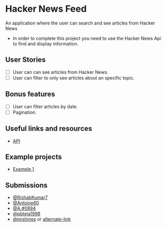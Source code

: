 # Hacker News Feed

An application where the user can search and see articles from Hacker News

-   In order to complete this project you need to use the Hacker News Api to find and display information.

## User Stories

-   [ ] User can can see articles from Hacker News.
-   [ ] User can filter to only see articles about an specific topic.

## Bonus features

-   [ ] User can filter articles by date.
-   [ ] Pagination.

## Useful links and resources

-   [API](https://hn.algolia.com/api)

## Example projects

- [Example 1](https://www.youtube.com/watch?v=LN6Dol_fX0w)

## Submissions
- [@RishabKumar7](https://dazzling-snyder-c0a36c.netlify.com)
- [@Antoine60](https://hopeful-hodgkin-f4a6e6.netlify.app/)
- [@A.#0894](https://hackernews-v1.netlify.app/)
- [@pbteja1998](https://pbt.im/hnews)
- [@imshines](https://hackern.netlify.app) or [alternate-link](http://hn.mohankumar.live)
